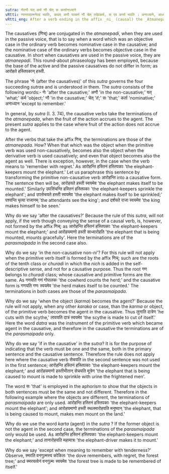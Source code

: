 ```yaml
---
sutra: णेरणौ यत् कर्म णौ चेत् स कर्त्तानाध्याने
vRtti: ण्यन्तादात्मनेपदं भवति, कथम् अणौ यत्कर्म णौ चेत् तदेवकर्म, स एव कर्त्ता भवति । अनाध्याने, आध्यानं वर्जयित्वा ॥
vRtti_eng: After a verb ending in the affix _ni_ (causal) the _Atmanepada_ is employed, provided that when the object in the non-_ni_ or non-causal sense becomes the agent in the causal; and when it does not mean \"to remember with regret;\" even when the fruit of the action does not accrue to the agent.
---
```

The causatives (णिच्) are conjugated in the _atmanepadi_, when they are used in the passive voice, that is to say when a word which was an objective case in the ordinary verb becomes nominative case in the causative; and the nominative case of the ordinary verbs becomes objective case in the causative. In short when causatives are used in the passive voice, they are _atmanepadi_. This round-about phraseology has been employed, because the base of the active and the passive causatives do not differ in form; as आरोहते हस्तिपकान् हस्ती.

The phrase 'णेः (after the causatives)' of this _sutra_ governs the four succeeding _sutras_ and is understood in them. The _sutra_ consists of the following words:- णेः 'after the causative;' अणौ 'in the non-causative;' यत् 'what;' कर्म 'object;' णौ 'in the causative;' चेत् 'if;' सः 'that;' कर्ता 'nominative;' अनाध्यान 'except to remember.'

In general, by _sutra_ (I. 3. 74), the causative verbs take the terminations of the _atmanepada_, when the fruit of the action accrues to the agent. The present _sutra_ applies to the case where fruit of the action does not accrue to the agent.

After the verbs that take the affix णिच्, the terminations are those of the _atmanepada_. How? When that which was the object when the primitive verb was used non-causatively, becomes also the object when the derivative verb is used causatively; and even that object becomes also the agent as well. There is exception, however, in the case when the verb means to 'remember with regret.' As आरोहन्ति हस्तिनं हस्तिपकाः 'the elephant-keepers mount the elephant.' Let us paraphrase this sentence by transforming the primitive non-causative verb आरोहन्ति into a causative form. The sentence then will be, आरोहयते हस्ती स्वयमेव 'the elephant makes itself to be mounted.' Similarly उपसिंचन्ति हस्तिनं हस्तिपकाः 'the elephant-keepers sprinkle the elephant'; and उपसेचयते हस्ती स्वयमेव 'the elephant makes itself to be sprinkled;' पश्यन्ति भृत्या राजानम् 'the attendants see the king'; and दर्शयते राजा स्वयमेव 'the king makes himself to be seen.'

Why do we say 'after the causatives?' Because the rule of this _sutra_, will not apply, if the verb though conveying the sense of a causal verb, is, however, not formed by the affix णिच्; as आरोहन्ति हस्तिनं हस्तिपकाः 'the elephant-keepers mount the elephant;' and आरोहयमाणो हस्ती साध्वारोहति 'the elephant that is being mounted, mounts gracefully'. Here the terminations are of the _parasmaipada_ in the second case also.

Why do we say 'in the non-causative non-_ni_'? For this rule will not apply when the primitive verb itself is formed by the affix णिच्; such are the roots of the tenth class or _churadi_ in which the _nich_ is added in the self-descriptive sense, and not for a causative purpose. Thus the root गण belongs to _churadi_ class; whose causative and primitive forms are the same. As गणयति गणं गोपालकः 'the cowherd counts the herd;' and the causative form is गणयति गणः स्वयमेव 'the herd makes itself to be counted.' The terminations in both cases are those of the _parasmaipada_.

Why do we say 'when the object (_karma_) becomes the agent?' Because the rule will not apply, when any other _karaka_ or case, than the _karma_ or object, of the primitive verb becomes the agent in the causative. Thus लुनाति दात्रेण 'he cuts with the scythe,' लावयति दात्रं स्वयमेव 'the scythe is made to cut of itself.' Here the word _datra_ was the instrument of the primitive verb which became agent in the causative, and therefore in the causative the terminations are of the _parasmaipada_ only.

Why do we say 'if in the causative' in the _sutra_? It is for the purpose of indicating that the verb must be one and the same, both in the primary sentence and the causative sentence. Therefore the rule does not apply here where the causative verb सेचयति in the second sentence was not used in the first sentence; आरोहन्ति हस्तिनं हस्तिपकाः 'the elephant-keepers mount the elephant;' and आरोहयमाणो हस्तीभीतान् सेचयति मूत्रेण 'the elephant that is being caused to mount is made to sprinkle with urine the frightened men'.

The word सः 'that' is employed in the aphorism to show that the objects in both sentences must be the same and not different. Therefore in the following example where the objects are different, the terminations of _parasmaipada_ are only used. आरोहन्ति हस्तिनं हस्तिपकाः 'the elephant-keepers mount the elephant'; and आरोहयमाणो हस्ती स्थलमारोहयति मनुष्यान् 'the elephant, that is being caused to mount, makes men mount on the land.'

Why do we use the word _karta_ (agent) in the _sutra_ ? If the former object is not the agent in the second case, the terminations of the _parasmaipada_ only would be used. As आरोहन्ति हस्तिनं हस्तिपकाः 'the elephant-keepers mount the elephant;' and तानारोहयति महामात्रः 'the elephant-driver makes it to mount.'

Why do we say 'except when meaning to remember with tenderness?' Observe, स्मरति वनगुल्मस्य कोकिलः 'the dove remembers, with regret, the forest tree;' and स्मरयत्वेनं वनगुल्मः स्वयमेव 'the forest tree is made to be remembered of itself.'
